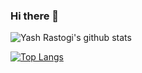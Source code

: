 ### Hi there 👋

![Yash Rastogi's github stats](https://github-readme-stats.vercel.app/api?username=yashrastogi&show_icons=true&theme=radical)

[![Top Langs](https://github-readme-stats.vercel.app/api/top-langs/?username=yashrastogi&layout=compact)](https://github.com/yashrastogi/yashrastogi)
<!--
**yashrastogi/yashrastogi** is a ✨ _special_ ✨ repository because its `README.md` (this file) appears on your GitHub profile.

Here are some ideas to get you started:

- 🔭 I’m currently working on ...
- 🌱 I’m currently learning ...
- 👯 I’m looking to collaborate on ...
- 🤔 I’m looking for help with ...
- 💬 Ask me about ...
- 📫 How to reach me: ...
- 😄 Pronouns: ...
- ⚡ Fun fact: ...
-->
